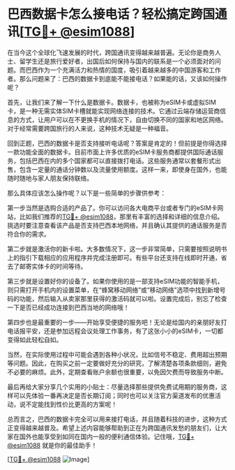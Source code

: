 # 巴西数据卡怎么接电话？轻松搞定跨国通讯[[TG💪+ @esim1088](https://t.me/s/esim1088)]

在当今这个全球化飞速发展的时代，跨国通讯变得越来越普遍。无论你是商务人士、留学生还是旅行爱好者，出国后如何保持与国内的联系是一个必须面对的问题。而巴西作为一个充满活力和热情的国度，吸引着越来越多的中国游客和工作者。那么问题来了：巴西的数据卡到底能不能接电话？如果能的话，又该如何操作呢？

首先，让我们来了解一下什么是数据卡。数据卡，也被称为eSIM卡或虚拟SIM卡，是一种无需实体SIM卡槽就能实现网络连接的技术。它通过云端存储运营商信息的方式，让用户可以在不更换手机的情况下，自由切换不同的国家和地区网络。对于经常需要跨国旅行的人来说，这种技术无疑是一种福音。

回到正题，巴西的数据卡是否支持接听电话呢？答案是肯定的！但前提是你得选择一款功能全面的数据卡。目前市面上许多优质的eSIM卡服务商都提供国际通话服务，包括巴西在内的多个国家都可以直接拨打电话。这些服务通常以套餐形式出售，包含一定量的通话分钟数以及流量使用额度。这样一来，即使身在国外，也能随时随地与家人朋友保持联络。

那么具体应该怎么操作呢？以下是一些简单的步骤供参考：

第一步当然是选购合适的产品了。你可以访问各大电商平台或者专门的eSIM卡网站，比如我们推荐的[TG💪+ @esim1088](https://t.me/s/esim1088)，那里有丰富的选择和详细的信息介绍。挑选时要注意查看该产品是否支持巴西本地网络，并且确认其提供的通话服务是否符合你的需求。

第二步就是激活你的新卡啦。大多数情况下，这一步非常简单，只需要按照说明书上的指引下载相应的应用程序并完成注册即可。有些平台还支持在线即时开通，省去了邮寄实体卡的时间等待。

第三步就是设置好你的设备了。如果你使用的是一部支持eSIM功能的智能手机，则只需打开手机内的设置菜单，在“蜂窝移动网络”或“移动网络”选项中找到新增号码的功能，然后输入从卖家那里获得的激活码就可以啦。设置完成后，别忘了检查一下是否已经成功连接到巴西当地的网络哦！

第四步也是最重要的一步——开始享受便捷的服务吧！无论是给国内的亲朋好友打电话报平安，还是参加远程会议处理工作事务，有了这张小小的eSIM卡，一切都变得如此轻松自如。

当然，在实际使用过程中可能会遇到各种小状况，比如信号不稳定、费用超出预期等问题。因此，在购买之前一定要做好充分的研究，了解清楚各项条款细则，避免不必要的麻烦。此外，定期查看账户余额也很重要，以免因欠费而导致服务中断。

最后再给大家分享几个实用的小贴士：尽量选择那些提供免费试用期的服务商，这样可以先体验一番再决定是否长期订阅；同时也可以关注官方渠道发布的优惠活动，说不定能找到性价比更高的方案呢！

总而言之，巴西的数据卡完全可以用来接打电话，并且随着科技的进步，这种方式正变得越来越普及。希望上述内容能够帮助到正在为跨国通讯发愁的朋友们，让大家在国外也能享受到如同在国内一般的便利通信体验。记住哦，[TG💪+ @esim1088](https://t.me/s/esim1088) 就是你的最佳助手！

[[TG💪+ @esim1088](https://t.me/s/esim1088) ![Image](https://i.postimg.cc/4NQfJmqS/Snipaste-2025-05-13-00-14-12.png)]